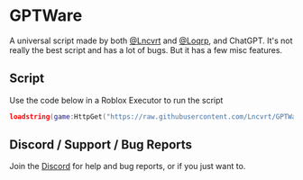 # GPTWare
A universal script made by both [@Lncvrt](https://github.com/Lncvrt) and [@Loqrp](https://github.com/Loqrp), and ChatGPT. It's not really the best script and has a lot of bugs. But it has a few misc features.

## Script
Use the code below in a Roblox Executor to run the script
```lua
loadstring(game:HttpGet("https://raw.githubusercontent.com/Lncvrt/GPTWare/main/gptware.lua"))()
```

## Discord / Support / Bug Reports
Join the [Discord](https://discord.gg/EZTTvr27cA) for help and bug reports, or if you just want to.
